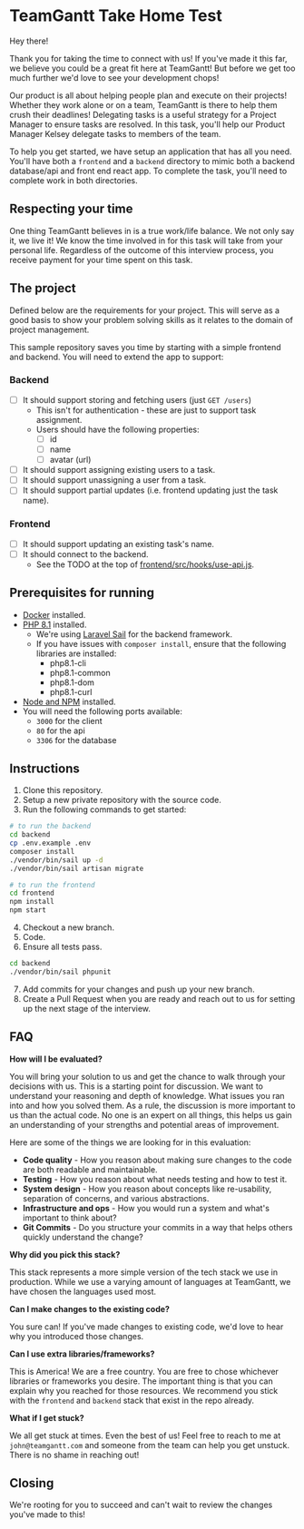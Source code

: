 # TeamGantt Take Home Test

Hey there!

Thank you for taking the time to connect with us! If you've made it this far, we believe you could be a great fit here at TeamGantt! But before we get too much further we'd love to see your development chops!

Our product is all about helping people plan and execute on their projects! Whether they work alone or on a team, TeamGantt is there to help them crush their deadlines! Delegating tasks is a useful strategy for a Project Manager to ensure tasks are resolved. In this task, you'll help our Product Manager Kelsey delegate tasks to members of the team.

To help you get started, we have setup an application that has all you need. You'll have both a `frontend` and a `backend` directory to mimic both a backend database/api and front end react app. To complete the task, you'll need to complete work in both directories.

## Respecting your time

One thing TeamGantt believes in is a true work/life balance. We not only say it, we live it! We know the time involved in for this task will take from your personal life. Regardless of the outcome of this interview process, you receive payment for your time spent on this task.

## The project

Defined below are the requirements for your project. This will serve as a good basis to show your problem solving skills as it relates to the domain of project management.

This sample repository saves you time by starting with a simple frontend and backend. You will need to extend the app to support:

### Backend

- [ ] It should support storing and fetching users (just `GET /users`)
  - This isn't for authentication - these are just to support task assignment.
  - Users should have the following properties:
    - [ ] id
    - [ ] name
    - [ ] avatar (url)
- [ ] It should support assigning existing users to a task.
- [ ] It should support unassigning a user from a task.
- [ ] It should support partial updates (i.e. frontend updating just the task name).

### Frontend

- [ ] It should support updating an existing task's name.
- [ ] It should connect to the backend.
  - See the TODO at the top of [frontend/src/hooks/use-api.js](frontend/src/hooks/use-api.js).

## Prerequisites for running

- [Docker](https://docs.docker.com/get-docker/) installed.
- [PHP 8.1](https://www.php.net/manual/en/install.php) installed.
  - We're using [Laravel Sail](https://laravel.com/docs/9.x/sail) for the backend framework.
  - If you have issues with `composer install`, ensure that the following libraries are installed:
    - php8.1-cli
    - php8.1-common
    - php8.1-dom
    - php8.1-curl
- [Node and NPM](https://nodejs.org/en/download/) installed.
- You will need the following ports available:
  - `3000` for the client
  - `80` for the api
  - `3306` for the database

## Instructions

1. Clone this repository.
2. Setup a new private repository with the source code.
3. Run the following commands to get started:

```sh
# to run the backend
cd backend
cp .env.example .env
composer install
./vendor/bin/sail up -d
./vendor/bin/sail artisan migrate

# to run the frontend
cd frontend
npm install
npm start
```

4. Checkout a new branch.
5. Code.
6. Ensure all tests pass.

```sh
cd backend
./vendor/bin/sail phpunit
```

7. Add commits for your changes and push up your new branch.
8. Create a Pull Request when you are ready and reach out to us for setting up the next stage of the interview.

## FAQ

**How will I be evaluated?**

You will bring your solution to us and get the chance to walk through your decisions with us. This is a starting point for discussion. We want to understand your reasoning and depth of knowledge. What issues you ran into and how you solved them. As a rule, the discussion is more important to us than the actual code. No one is an expert on all things, this helps us gain an understanding of your strengths and potential areas of improvement.

Here are some of the things we are looking for in this evaluation:

- **Code quality** - How you reason about making sure changes to the code are both readable and maintainable.
- **Testing** - How you reason about what needs testing and how to test it.
- **System design** - How you reason about concepts like re-usability, separation of concerns, and various abstractions.
- **Infrastructure and ops** - How you would run a system and what's important to think about?
- **Git Commits** - Do you structure your commits in a way that helps others quickly understand the change?

**Why did you pick this stack?**

This stack represents a more simple version of the tech stack we use in production. While we use a varying amount of languages at TeamGantt, we have chosen the languages used most.

**Can I make changes to the existing code?**

You sure can! If you've made changes to existing code, we'd love to hear why you introduced those changes.

**Can I use extra libraries/frameworks?**

This is America! We are a free country. You are free to chose whichever libraries or frameworks you desire. The important thing is that you can explain why you reached for those resources. We recommend you stick with the `frontend` and `backend` stack that exist in the repo already.

**What if I get stuck?**

We all get stuck at times. Even the best of us! Feel free to reach to me at `john@teamgantt.com` and someone from the team can help you get unstuck. There is no shame in reaching out!

## Closing

We're rooting for you to succeed and can't wait to review the changes you've made to this!
